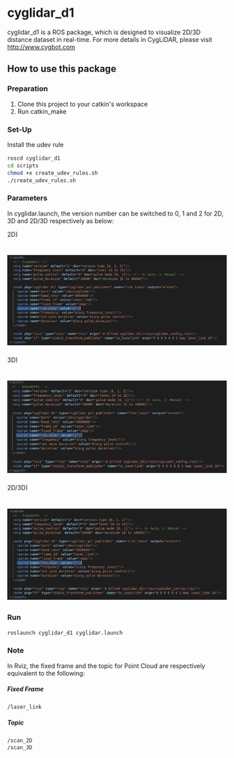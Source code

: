 # cyglidar_d1
cyglidar_d1 is a ROS package, which is designed to visualize 2D/3D distance dataset in real-time.
For more details in CygLiDAR, please visit http://www.cygbot.com

## How to use this package

### Preparation
1) Clone this project to your catkin's workspace
2) Run catkin_make

### Set-Up
Install the udev rule
```bash
roscd cyglidar_d1
cd scripts
chmod +x create_udev_rules.sh
./create_udev_rules.sh
```

### Parameters
In cyglidar.launch, the version number can be switched to 0, 1 and 2 for 2D, 3D and 2D/3D respectively as below:

2D)
<h1 align="left">
  <img src="screenshots/param_2d.png" width="600"/>
</h1>

3D)
<h1 align="left">
  <img src="screenshots/param_3d.png" width="600"/>
</h1>

2D/3D)
<h1 align="left">
  <img src="screenshots/param_2d3d.png" width="600"/>
</h1>

### Run
```bash
roslaunch cyglidar_d1 cyglidar.launch
```

### Note
In Rviz, the fixed frame and the topic for Point Cloud are respectively equivalent to the following:

##### Fixed Frame
```bash
/laser_link
```

##### Topic
```bash
/scan_2D
/scan_3D
```

